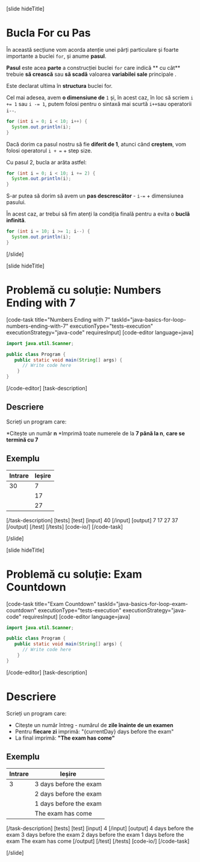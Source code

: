 [slide hideTitle]
# Bucla For cu Pas
În această secțiune vom acorda atenție unei părți particulare și foarte importante a buclei `for`, și anume **pasul**.

**Pasul** este acea **parte** a construcției buclei `for` care indică ** cu cât** trebuie **să crească** sau **să scadă** valoarea **variabilei sale** principale .

Este declarat ultima în **structura** buclei for.

Cel mai adesea, avem **o dimensiune de** `1` și, în acest caz, în loc să scriem `i += 1` sau `i -= 1`, putem folosi pentru o sintaxă mai scurtă `i++`sau operatorii `i--`.
```java live
for (int i = 0; i < 10; i++) {
  System.out.println(i);
}
```
Dacă dorim ca pasul nostru să fie **diferit de 1**, atunci când **creștem**, vom folosi operatorul `i + =` + step size.

  Cu pasul 2, bucla ar arăta astfel:
```java live
for (int i = 0; i < 10; i += 2) {
  System.out.println(i);
}
```

S-ar putea să dorim să avem un **pas descrescător** - `i-=` + dimensiunea pasului.

În acest caz, ar trebui să fim atenți la condiția finală pentru a evita o **buclă infinită**.

```java live
for (int i = 10; i >= 1; i--) {
  System.out.println(i);
}
```
[/slide]

[slide hideTitle]
# Problemă cu soluție: Numbers Ending with 7 
[code-task title="Numbers Ending with 7" taskId="java-basics-for-loop-numbers-ending-with-7" executionType="tests-execution" executionStrategy="java-code" requiresInput]
[code-editor language=java]
```java
import java.util.Scanner;

public class Program {
   public static void main(String[] args) {
      // Write code here
    }
}
```
[/code-editor]
[task-description]
## Descriere
Scrieți un program care:

*Citește un număr **n**
*Imprimă toate numerele de la **7 până la n**, **care se termină cu 7**

## Exemplu
|**Intrare**|**Ieșire** |
| --- | --- |
| 30 | 7 |
|  | 17 |
|  | 27 |
[/task-description]
[tests]
[test]
[input]
40
[/input]
[output]
7
17
27
37
[/output]
[/test]
[/tests]
[code-io/]
[/code-task]

[/slide]


[slide hideTitle]
# Problemă cu soluție: Exam Countdown
[code-task title="Exam Countdown" taskId="java-basics-for-loop-exam-countdown" executionType="tests-execution" executionStrategy="java-code" requiresInput]
[code-editor language=java]
```java
import java.util.Scanner;

public class Program {
   public static void main(String[] args) {
      // Write code here
    }
}
```
[/code-editor]
[task-description]
# Descriere
Scrieți un program care:

* Citește un număr întreg - numărul de **zile înainte de un examen**
* Pentru **fiecare zi** imprimă: "\{currentDay\} days before the exam"
* La final imprimă: **"The exam has come"**

## Exemplu
|**Intrare**| **Ieșire** |
| --- | --- |
| 3 | 3 days before the exam |
|  | 2 days before the exam |
|  | 1 days before the exam |
|  | The exam has come |
[/task-description]
[tests]
[test]
[input]
4
[/input]
[output]
4 days before the exam
3 days before the exam
2 days before the exam
1 days before the exam
The exam has come
[/output]
[/test]
[/tests]
[code-io/]
[/code-task]

[/slide]

